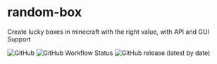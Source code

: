 # random-box
Create lucky boxes in minecraft with the right value, with API and GUI Support

![GitHub](https://img.shields.io/github/license/thetwoboom/random-box)
![GitHub Workflow Status](https://img.shields.io/github/actions/workflow/status/thetwoboom/random-box/requirements.yml)
![GitHub release (latest by date)](https://img.shields.io/github/downloads/thetwoboom/random-box/latest/total)
